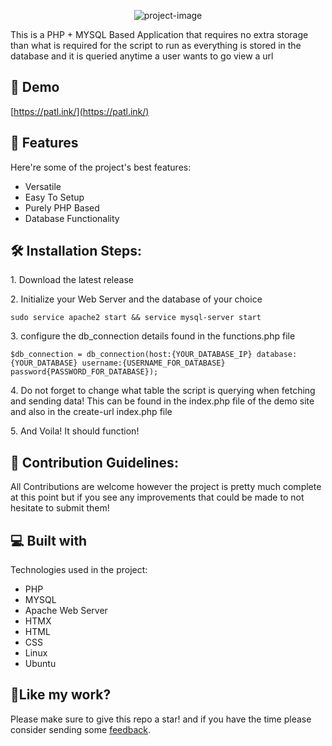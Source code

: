 <p align="center"><img src="https://socialify.git.ci/PatrykNamyslak/PHP-URL-Shortener/image?description=1&descriptionEditable=PHP%20%2B%20MYSQL%20Based%20Application&font=Raleway&language=1&logo=https%3A%2F%2FPatrykNamyslak.pl%2Fassets%2Fimages%2Flogo_white.svg&name=1&owner=1&pattern=Circuit%20Board&theme=Dark" alt="project-image"></p>

<p id="description">This is a PHP + MYSQL Based Application that requires no extra storage than what is required for the script to run as everything is stored in the database and it is queried anytime a user wants to go view a url</p>

<h2>🚀 Demo</h2>

[https://patl.ink/](https://patl.ink/)

  
  
<h2>🧐 Features</h2>

Here're some of the project's best features:

*   Versatile
*   Easy To Setup
*   Purely PHP Based
*   Database Functionality

<h2>🛠️ Installation Steps:</h2>

<p>1. Download the latest release</p>

<p>2. Initialize your Web Server and the database of your choice</p>

```
sudo service apache2 start && service mysql-server start
```

<p>3. configure the db_connection details found in the functions.php file</p>

```
$db_connection = db_connection(host:{YOUR_DATABASE_IP} database:{YOUR_DATABASE} username:{USERNAME_FOR_DATABASE} password{PASSWORD_FOR_DATABASE});
```

<p>4. Do not forget to change what table the script is querying when fetching and sending data! This can be found in the index.php file of the demo site and also in the create-url index.php file</p>

<p>5. And Voila! It should function!</p>

<h2>🍰 Contribution Guidelines:</h2>

All Contributions are welcome however the project is pretty much complete at this point but if you see any improvements that could be made to not hesitate to submit them!

  
  
<h2>💻 Built with</h2>

Technologies used in the project:

*   PHP
*   MYSQL
*   Apache Web Server
*   HTMX
*   HTML
*   CSS
*   Linux
*   Ubuntu

<h2>💖Like my work?</h2>

Please make sure to give this repo a star! and if you have the time please consider sending some <a href="https://patl.ink/feedback/" target="_blank">feedback</a>.
